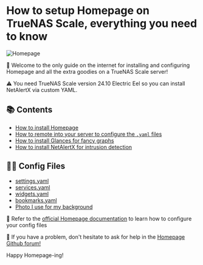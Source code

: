 # How to setup Homepage on TrueNAS Scale, everything you need to know

![Homepage](https://github.com/user-attachments/assets/219c9889-6220-4fdc-a2b9-dcd9e3f3c528)

👋 Welcome to the only guide on the internet for installing and configuring Homepage and all the extra goodies on a TrueNAS Scale server!

⚠️ You need TrueNAS Scale version 24.10 Electric Eel so you can install NetAlertX via custom YAML.

## 📚 **Contents**
+ [How to install Homepage](https://github.com/owennewo-photo/setup-Homepage-on-TrueNAS/blob/main/Homepage-install.md)
+ [How to remote into your server to configure the `.yaml` files](https://github.com/owennewo-photo/setup-Homepage-on-TrueNAS/blob/main/SSH-guide.md)
+ [How to install Glances for fancy graphs](https://github.com/owennewo-photo/setup-Homepage-on-TrueNAS/blob/main/Glances-install.md)
+ [How to install NetAlertX for intrusion detection](https://github.com/owennewo-photo/setup-Homepage-on-TrueNAS/blob/main/NetAlertX-install.md)

## 🧑‍💻 **Config Files**
+ [settings.yaml](https://github.com/owennewo-photo/setup-Homepage-on-TrueNAS/blob/main/settings.yaml)
+ [services.yaml](https://github.com/owennewo-photo/setup-Homepage-on-TrueNAS/blob/main/services.yaml)
+ [widgets.yaml](https://github.com/owennewo-photo/setup-Homepage-on-TrueNAS/blob/main/widgets.yaml)
+ [bookmarks.yaml](https://github.com/owennewo-photo/setup-Homepage-on-TrueNAS/blob/main/bookmarks.yaml)
+ [Photo I use for my background](https://github.com/owennewo-photo/setup-Homepage-on-TrueNAS/blob/main/seascape.jpg)

📄 Refer to the [official Homepage documentation](https://gethomepage.dev/configs/) to learn how to configure your config files

🤔 If you have a problem, don't hesitate to ask for help in the [Homepage Github forum!](https://github.com/gethomepage/homepage/discussions)

Happy Homepage-ing!
